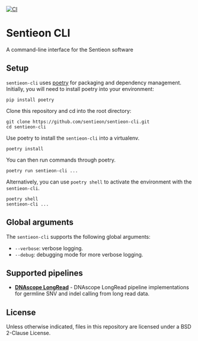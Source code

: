 [![CI](https://github.com/brentp/sentieon-cli/actions/workflows/ci.yml/badge.svg)](https://github.com/brentp/sentieon-cli/actions/workflows/ci.yml)

# Sentieon CLI

A command-line interface for the Sentieon software

## Setup

`sentieon-cli` uses [poetry](https://pypi.org/project/poetry/) for packaging and dependency management. Initially, you will need to install poetry into your environment:
```
pip install poetry
```

Clone this repository and cd into the root directory:
```
git clone https://github.com/sentieon/sentieon-cli.git
cd sentieon-cli
```

Use poetry to install the `sentieon-cli` into a virtualenv.
```
poetry install
```

You can then run commands through poetry.
```
poetry run sentieon-cli ...
```

Alternatively, you can use `poetry shell` to activate the environment with the `sentieon-cli`.
```
poetry shell
sentieon-cli ...
```

## Global arguments
The `sentieon-cli` supports the following global arguments:
- `--verbose`: verbose logging.
- `--debug`: debugging mode for more verbose logging.

## Supported pipelines
- [**DNAscope LongRead**](docs/dnascope-longread.md) - DNAscope LongRead pipeline implementations for germline SNV and indel calling from long read data.

## License
Unless otherwise indicated, files in this repository are licensed under a BSD 2-Clause License.